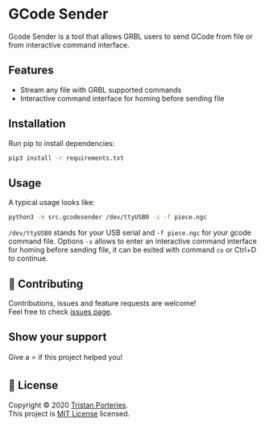 # GCode Sender

Gcode Sender is a tool that allows GRBL users to send GCode from file or from interactive command interface.

## Features

* Stream any file with GRBL supported commands
* Interactive command interface for homing before sending file

## Installation

Run pip to install dependencies:

```sh
pip3 install -r requirements.txt
```

## Usage

A typical usage looks like:
```sh
python3 -m src.gcodesender /dev/ttyUSB0 -s -f piece.ngc
```

`/dev/ttyUSB0` stands for your USB serial and `-f piece.ngc` for your gcode command file. Options `-s` allows to enter an interactive command interface for homing before sending file, it can be exited with command `co` or Ctrl+D to continue.


## 🤝 Contributing

Contributions, issues and feature requests are welcome!<br />Feel free to check [issues page](https://github.com/panzergame/gcodesender/issues). 

## Show your support

Give a ⭐️ if this project helped you!

## 📝 License

Copyright © 2020 [Tristan Porteries](https://github.com/panzergame).<br />
This project is [MIT License](https://github.com/panzergame/gcodesender/blob/master/LICENSE.md) licensed.
